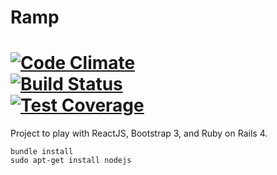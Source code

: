 Ramp
====
[![Code Climate](https://codeclimate.com/github/rdnewman/ramp/badges/gpa.svg)](https://codeclimate.com/github/rdnewman/ramp)  
[![Build Status](https://semaphoreapp.com/api/v1/projects/86bb04ca-e2f4-486a-9ca8-a75f8c0ee45a/329254/shields_badge.svg)](https://semaphoreapp.com/rdnewman/ramp)  
[![Test Coverage](https://codeclimate.com/github/rdnewman/ramp/badges/coverage.svg)](https://codeclimate.com/github/rdnewman/ramp)  
====
Project to play with ReactJS, Bootstrap 3, and Ruby on Rails 4.

`bundle install`  
`sudo apt-get install nodejs`
